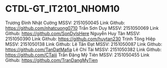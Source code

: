 # CTDL-GT_IT2101_NHOM10
Trương Đình Nhật Cường MSSV: 2151050045 Link Github: https://github.com/nhatcuong0710
Trần Sơn Duy MSSV: 2151050069 Link Github: https://github.com/SonDyIsHere
Nguyễn Huy Tân MSSV: 2151050390 Link Github: https://github.com/huytan230
Trịnh Tông Hiệp MSSV: 2151050138 Link Github:
Lê Tấn Đạt MSSV: 2151050087 Link Github: https://github.com/TanDatMafia
Lê Chí Tài MSSV: 2151050382 Link Github: https://github.com/CTaiii
Trần Đặng Mỹ Tiên MSSV: 2151050455 Link Github: https://github.com/TranDangMyTien
